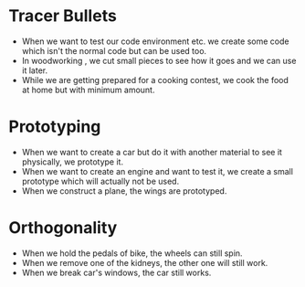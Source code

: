 # Tracer Bullets

- When we want to test our code environment etc. we create some code which isn't the normal code but can be used too.
- In woodworking , we cut small pieces to see how it goes and we can use it later.
- While we are getting prepared for a cooking contest, we cook the food at home but with minimum amount.

# Prototyping

- When we want to create a car but do it with another material to see it physically, we prototype it.
- When we want to create an engine and want to test it, we create a small prototype which will actually not be used.
- When we construct a plane, the wings are prototyped.

# Orthogonality

- When we hold the pedals of bike, the wheels can still spin.
- When we remove one of the kidneys, the other one will still work.
- When we break car's windows, the car still works.

